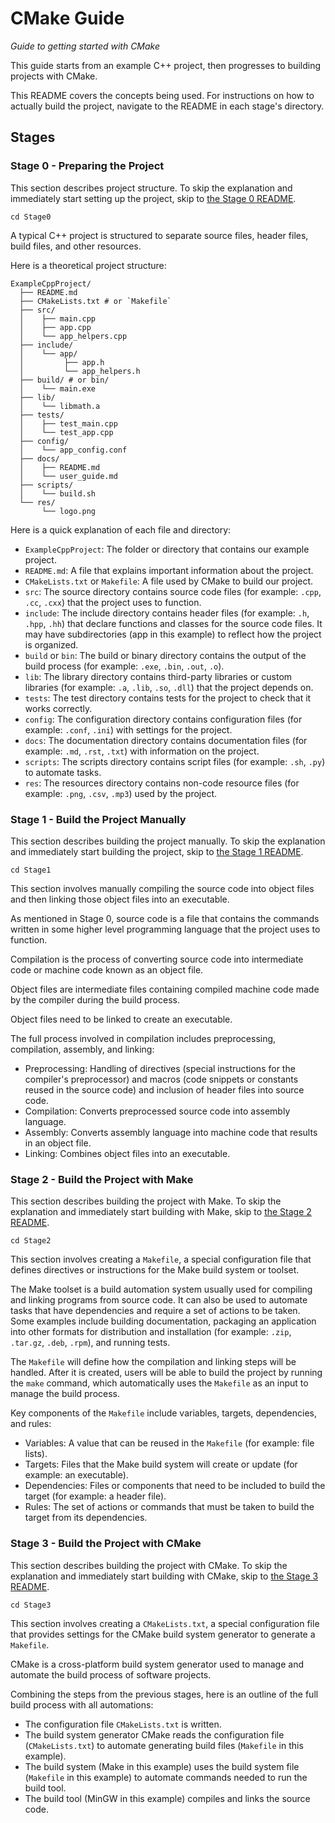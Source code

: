 # CMake Guide

*Guide to getting started with CMake*

This guide starts from an example C++ project, then progresses to building projects with CMake.

This README covers the concepts being used. For instructions on how to actually build the project, navigate to the README in each stage's directory.

## Stages

### Stage 0 - Preparing the Project

This section describes project structure. To skip the explanation and immediately start setting up the project, skip to [the Stage 0 README](./Stage0/README.md).

```
cd Stage0
```

A typical C++ project is structured to separate source files, header files, build files, and other resources.

Here is a theoretical project structure:

```
ExampleCppProject/
  ├── README.md
  ├── CMakeLists.txt # or `Makefile`
  ├── src/
  │    ├── main.cpp
  │    ├── app.cpp
  │    └── app_helpers.cpp
  ├── include/
  │    └── app/
  │         ├── app.h
  │         └── app_helpers.h
  ├── build/ # or bin/
  │    └── main.exe
  ├── lib/
  │    └── libmath.a
  ├── tests/
  │    ├── test_main.cpp
  │    └── test_app.cpp
  ├── config/
  │    └── app_config.conf
  ├── docs/
  │    ├── README.md
  │    └── user_guide.md
  ├── scripts/
  │    └── build.sh
  └── res/
       └── logo.png
```

Here is a quick explanation of each file and directory:

- `ExampleCppProject`: The folder or directory that contains our example project.
- `README.md`: A file that explains important information about the project.
- `CMakeLists.txt` or `Makefile`: A file used by CMake to build our project.
- `src`: The source directory contains source code files (for example: `.cpp`, `.cc`, `.cxx`) that the project uses to function.
- `include`: The include directory contains header files (for example: `.h`, `.hpp`, `.hh`) that declare functions and classes for the source code files. It may have subdirectories (app in this example) to reflect how the project is organized.
- `build` or `bin`: The build or binary directory contains the output of the build process (for example: `.exe`, `.bin`, `.out`, `.o`).
- `lib`: The library directory contains third-party libraries or custom libraries (for example: `.a`, `.lib`, `.so`, `.dll`) that the project depends on.
- `tests`: The test directory contains tests for the project to check that it works correctly.
- `config`: The configuration directory contains configuration files (for example: `.conf`, `.ini`) with settings for the project.
- `docs`: The documentation directory contains documentation files (for example: `.md`, `.rst`, `.txt`) with information on the project.
- `scripts`: The scripts directory contains script files (for example: `.sh`, `.py`) to automate tasks.
- `res`: The resources directory contains non-code resource files (for example: `.png`, `.csv`, `.mp3`) used by the project.

### Stage 1 - Build the Project Manually

This section describes building the project manually. To skip the explanation and immediately start building the project, skip to [the Stage 1 README](./Stage1/README.md).

```
cd Stage1
```

This section involves manually compiling the source code into object files and then linking those object files into an executable.

As mentioned in Stage 0, source code is a file that contains the commands written in some higher level programming language that the project uses to function.

Compilation is the process of converting source code into intermediate code or machine code known as an object file.

Object files are intermediate files containing compiled machine code made by the compiler during the build process.

Object files need to be linked to create an executable.

The full process involved in compilation includes preprocessing, compilation, assembly, and linking:

- Preprocessing: Handling of directives (special instructions for the compiler's preprocessor) and macros (code snippets or constants reused in the source code) and inclusion of header files into source code.
- Compilation: Converts preprocessed source code into assembly language.
- Assembly: Converts assembly language into machine code that results in an object file.
- Linking: Combines object files into an executable.

### Stage 2 - Build the Project with Make

This section describes building the project with Make. To skip the explanation and immediately start building with Make, skip to [the Stage 2 README](./Stage2/README.md).

```
cd Stage2
```

This section involves creating a `Makefile`, a special configuration file that defines directives or instructions for the Make build system or toolset.

The Make toolset is a build automation system usually used for compiling and linking programs from source code. It can also be used to automate tasks that have dependencies and require a set of actions to be taken. Some examples include building documentation, packaging an application into other formats for distribution and installation (for example: `.zip`, `.tar.gz`, `.deb`, `.rpm`), and running tests.

The `Makefile` will define how the compilation and linking steps will be handled. After it is created, users will be able to build the project by running the `make` command, which automatically uses the `Makefile` as an input to manage the build process.

Key components of the `Makefile` include variables, targets, dependencies, and rules:

- Variables: A value that can be reused in the `Makefile` (for example: file lists).
- Targets: Files that the Make build system will create or update (for example: an executable).
- Dependencies: Files or components that need to be included to build the target (for example: a header file).
- Rules: The set of actions or commands that must be taken to build the target from its dependencies.

### Stage 3 - Build the Project with CMake

This section describes building the project with CMake. To skip the explanation and immediately start building with CMake, skip to [the Stage 3 README](./Stage3/README.md).

```
cd Stage3
```

This section involves creating a `CMakeLists.txt`, a special configuration file that provides settings for the CMake build system generator to generate a `Makefile`.

CMake is a cross-platform build system generator used to manage and automate the build process of software projects.

Combining the steps from the previous stages, here is an outline of the full build process with all automations:

- The configuration file `CMakeLists.txt` is written.
- The build system generator CMake reads the configuration file (`CMakeLists.txt`) to automate generating build files (`Makefile` in this example).
- The build system (Make in this example) uses the build system file (`Makefile` in this example) to automate commands needed to run the build tool.
- The build tool (MinGW in this example) compiles and links the source code.
